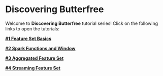 # Discovering Butterfree

Welcome to **Discovering Butterfree** tutorial series! Click on the following links to open the tutorials:

**[#1 Feature Set Basics](https://github.com/quintoandar/butterfree/blob/master/examples/simple_feature_set/simple_feature_set.ipynb)**

**[#2 Spark Functions and Window](https://github.com/quintoandar/butterfree/blob/master/examples/spark_function_and_window/spark_function_and_window.ipynb)**

**[#3 Aggregated Feature Set](https://github.com/quintoandar/butterfree/blob/master/examples/aggregated_feature_set/aggregated_feature_set%20.ipynb)**

**[#4 Streaming Feature Set](https://github.com/quintoandar/butterfree/blob/master/examples/streaming_feature_set/streaming_feature_set.ipynb)**
